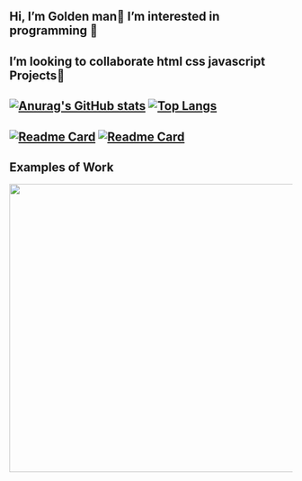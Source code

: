   ## Hi, I’m Golden man👋 I’m interested in programming 👀 
 ## I’m looking to collaborate html css javascript Projects💞️



## [![Anurag's GitHub stats](https://github-readme-stats.vercel.app/api?username=goldenman-dev)](https://github.com/goldenman-dev/goldenman-dev)   [![Top Langs](https://github-readme-stats.vercel.app/api/top-langs/?username=goldenman-dev&layout)](https://github.com/goldenman-dev/goldenman-dev)

## [![Readme Card](https://github-readme-stats.vercel.app/api/pin/?username=goldenman-dev&repo=iq-rec-electron)](https://github.com/goldenman-dev/iq-rec-electron)    [![Readme Card](https://github-readme-stats.vercel.app/api/pin/?username=goldenman-dev&repo=golden)](https://github.com/goldenman-dev/golden)

## Examples of Work
<img src="mywork.gif" width="512" >
